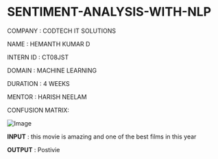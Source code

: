 # SENTIMENT-ANALYSIS-WITH-NLP

COMPANY : CODTECH IT SOLUTIONS

NAME : HEMANTH KUMAR D

INTERN ID : CT08JST

DOMAIN : MACHINE LEARNING

DURATION : 4 WEEKS

MENTOR : HARISH NEELAM

CONFUSION MATRIX:

![Image](https://github.com/user-attachments/assets/d060eb29-2f43-4157-a5d3-ca98a06fef9f)

**INPUT** :  this movie is amazing and one of the best films in this year

**OUTPUT** : Postivie
